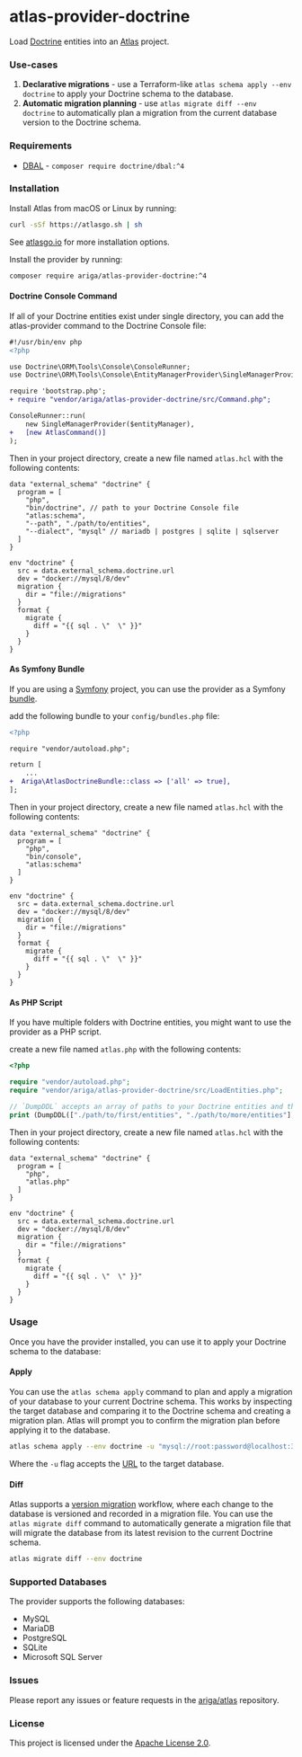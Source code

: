 # atlas-provider-doctrine

Load [Doctrine](https://www.doctrine-project.org/) entities into an [Atlas](https://atlasgo.io) project.

### Use-cases
1. **Declarative migrations** - use a Terraform-like `atlas schema apply --env doctrine` to apply your Doctrine schema to the database.
2. **Automatic migration planning** - use `atlas migrate diff --env doctrine` to automatically plan a migration from the current database version to the Doctrine schema.

### Requirements
* [DBAL](https://www.doctrine-project.org/projects/doctrine-dbal/en/4.0/index.html) - `composer require doctrine/dbal:^4`

### Installation

Install Atlas from macOS or Linux by running:
```bash
curl -sSf https://atlasgo.sh | sh
```

See [atlasgo.io](https://atlasgo.io/getting-started#installation) for more installation options.

Install the provider by running:
```bash
composer require ariga/atlas-provider-doctrine:^4
```

#### Doctrine Console Command

If all of your Doctrine entities exist under single directory,
you can add the atlas-provider command to the Doctrine Console file:

```diff
#!/usr/bin/env php
<?php

use Doctrine\ORM\Tools\Console\ConsoleRunner;
use Doctrine\ORM\Tools\Console\EntityManagerProvider\SingleManagerProvider;

require 'bootstrap.php';
+ require "vendor/ariga/atlas-provider-doctrine/src/Command.php";

ConsoleRunner::run(
    new SingleManagerProvider($entityManager),
+   [new AtlasCommand()]
);
```

Then in your project directory, create a new file named `atlas.hcl` with the following contents:

```hcl
data "external_schema" "doctrine" {
  program = [
    "php",
    "bin/doctrine", // path to your Doctrine Console file
    "atlas:schema",
    "--path", "./path/to/entities",
    "--dialect", "mysql" // mariadb | postgres | sqlite | sqlserver
  ]
}

env "doctrine" {
  src = data.external_schema.doctrine.url
  dev = "docker://mysql/8/dev"
  migration {
    dir = "file://migrations"
  }
  format {
    migrate {
      diff = "{{ sql . \"  \" }}"
    }
  }
}
```

#### As Symfony Bundle

If you are using a [Symfony](https://symfony.com/) project, you can use the provider as a Symfony [bundle](https://symfony.com/doc/current/bundles.html).

add the following bundle to your `config/bundles.php` file:

```diff
<?php

require "vendor/autoload.php";

return [
    ...
+  Ariga\AtlasDoctrineBundle::class => ['all' => true],
];

```

Then in your project directory, create a new file named `atlas.hcl` with the following contents:

```hcl
data "external_schema" "doctrine" {
  program = [
    "php",
    "bin/console", 
    "atlas:schema"
  ]
}

env "doctrine" {
  src = data.external_schema.doctrine.url
  dev = "docker://mysql/8/dev"
  migration {
    dir = "file://migrations"
  }
  format {
    migrate {
      diff = "{{ sql . \"  \" }}"
    }
  }
}
```

#### As PHP Script

If you have multiple folders with Doctrine entities, you might want to use the provider as a PHP script.

create a new file named `atlas.php` with the following contents:

```php
<?php

require "vendor/autoload.php";
require "vendor/ariga/atlas-provider-doctrine/src/LoadEntities.php";

// `DumpDDL` accepts an array of paths to your Doctrine entities and the database dialect(mysql | mariadb | postgres | sqlite | sqlserver).
print (DumpDDL(["./path/to/first/entities", "./path/to/more/entities"], "mysql"));
```

Then in your project directory, create a new file named `atlas.hcl` with the following contents:

```hcl
data "external_schema" "doctrine" {
  program = [
    "php",
    "atlas.php"
  ]
}

env "doctrine" {
  src = data.external_schema.doctrine.url
  dev = "docker://mysql/8/dev"
  migration {
    dir = "file://migrations"
  }
  format {
    migrate {
      diff = "{{ sql . \"  \" }}"
    }
  }
}
```

### Usage

Once you have the provider installed, you can use it to apply your Doctrine schema to the database:

#### Apply

You can use the `atlas schema apply` command to plan and apply a migration of your database to your current Doctrine schema.
This works by inspecting the target database and comparing it to the Doctrine schema and creating a migration plan.
Atlas will prompt you to confirm the migration plan before applying it to the database.

```bash
atlas schema apply --env doctrine -u "mysql://root:password@localhost:3306/mydb"
```
Where the `-u` flag accepts the [URL](https://atlasgo.io/concepts/url) to the
target database.

#### Diff

Atlas supports a [version migration](https://atlasgo.io/concepts/declarative-vs-versioned#versioned-migrations)
workflow, where each change to the database is versioned and recorded in a migration file. You can use the
`atlas migrate diff` command to automatically generate a migration file that will migrate the database
from its latest revision to the current Doctrine schema.

```bash
atlas migrate diff --env doctrine 
````

### Supported Databases

The provider supports the following databases:
* MySQL
* MariaDB
* PostgreSQL
* SQLite
* Microsoft SQL Server

### Issues

Please report any issues or feature requests in the [ariga/atlas](https://github.com/ariga/atlas/issues) repository.

### License

This project is licensed under the [Apache License 2.0](LICENSE).